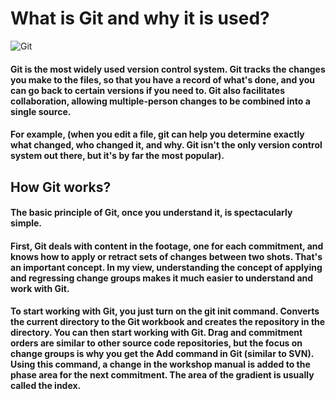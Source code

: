 # What is Git and why it is used?
![Git](https://res.cloudinary.com/practicaldev/image/fetch/s--bjpVKHPe--/c_imagga_scale,f_auto,fl_progressive,h_420,q_auto,w_1000/https://dev-to-uploads.s3.amazonaws.com/i/8ogqpfkvqqpyfbs3w6p7.png)

#### Git is the most widely used version control system. Git tracks the changes you make to the files, so that you have a record of what's done, and you can go back to certain versions if you need to. Git also facilitates collaboration, allowing multiple-person changes to be combined into a single source.
#### For example, (when you edit a file, git can help you determine exactly what changed, who changed it, and why. Git isn't the only version control system out there, but it's by far the most popular).

## How Git works?

#### The basic principle of Git, once you understand it, is spectacularly simple.

#### First, Git deals with content in the footage, one for each commitment, and knows how to apply or retract sets of changes between two shots. That's an important concept. In my view, understanding the concept of applying and regressing change groups makes it much easier to understand and work with Git.

#### To start working with Git, you just turn on the git init command. Converts the current directory to the Git workbook and creates the repository in the directory. You can then start working with Git. Drag and commitment orders are similar to other source code repositories, but the focus on change groups is why you get the Add command in Git (similar to SVN). Using this command, a change in the workshop manual is added to the phase area for the next commitment. The area of the gradient is usually called the index.
